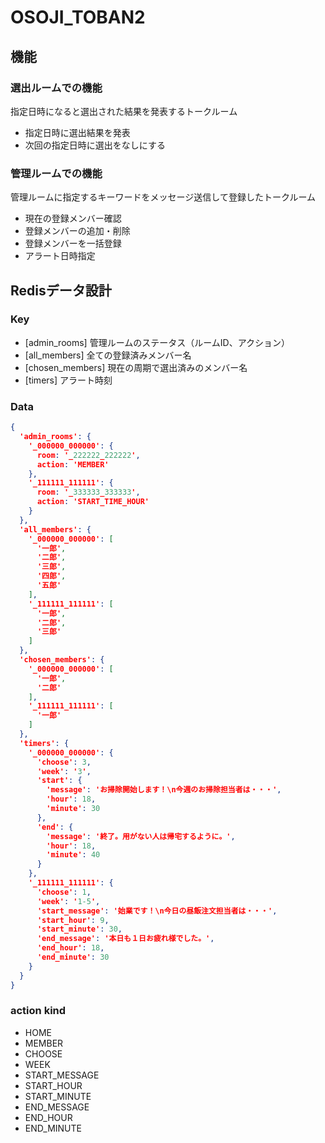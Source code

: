 # OSOJI_TOBAN2

## 機能

### 選出ルームでの機能
指定日時になると選出された結果を発表するトークルーム

- 指定日時に選出結果を発表
- 次回の指定日時に選出をなしにする

### 管理ルームでの機能
管理ルームに指定するキーワードをメッセージ送信して登録したトークルーム

- 現在の登録メンバー確認
- 登録メンバーの追加・削除
- 登録メンバーを一括登録
- アラート日時指定


## Redisデータ設計

### Key
- [admin_rooms] 管理ルームのステータス（ルームID、アクション）
- [all_members] 全ての登録済みメンバー名
- [chosen_members] 現在の周期で選出済みのメンバー名
- [timers] アラート時刻

### Data
```json
{
  'admin_rooms': {
    '_000000_000000': {
      room: '_222222_222222',
      action: 'MEMBER'
    },
    '_111111_111111': {
      room: '_333333_333333',
      action: 'START_TIME_HOUR'
    }
  },
  'all_members': {
    '_000000_000000': [
      '一郎',
      '二郎',
      '三郎',
      '四郎',
      '五郎'
    ],
    '_111111_111111': [
      '一郎',
      '二郎',
      '三郎'
    ]
  },
  'chosen_members': {
    '_000000_000000': [
      '一郎',
      '二郎'
    ],
    '_111111_111111': [
      '一郎'
    ]
  },
  'timers': {
    '_000000_000000': {
      'choose': 3,
      'week': '3',
      'start': {
        'message': 'お掃除開始します！\n今週のお掃除担当者は・・・',
        'hour': 18,
        'minute': 30
      },
      'end': {
        'message': '終了。用がない人は帰宅するように。',
        'hour': 18,
        'minute': 40
      }
    },
    '_111111_111111': {
      'choose': 1,
      'week': '1-5',
      'start_message': '始業です！\n今日の昼飯注文担当者は・・・',
      'start_hour': 9,
      'start_minute': 30,
      'end_message': '本日も１日お疲れ様でした。',
      'end_hour': 18,
      'end_minute': 30
    }
  }
}
```

### action kind
- HOME
- MEMBER
- CHOOSE
- WEEK
- START_MESSAGE
- START_HOUR
- START_MINUTE
- END_MESSAGE
- END_HOUR
- END_MINUTE
